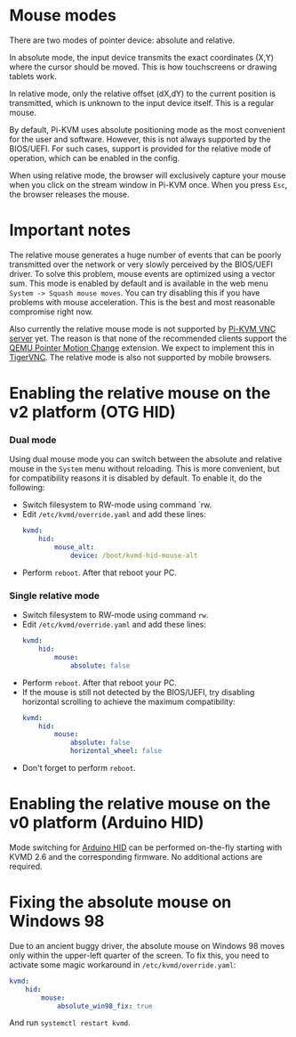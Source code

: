 # Mouse modes

There are two modes of pointer device: absolute and relative.

In absolute mode, the input device transmits the exact coordinates (X,Y) where the cursor should be moved. This is how touchscreens or drawing tablets work.

In relative mode, only the relative offset (dX,dY) to the current position is transmitted, which is unknown to the input device itself. This is a regular mouse.

By default, Pi-KVM uses absolute positioning mode as the most convenient for the user and software.
However, this is not always supported by the BIOS/UEFI.
For such cases, support is provided for the relative mode of operation, which can be enabled in the config.

When using relative mode, the browser will exclusively capture your mouse when you click on the stream window in Pi-KVM once.
When you press `Esc`, the browser releases the mouse.

# Important notes
The relative mouse generates a huge number of events that can be poorly transmitted over the network or very slowly perceived by the BIOS/UEFI driver. To solve this problem, mouse events are optimized using a vector sum. This mode is enabled by default and is available in the web menu `System -> Squash mouse moves`. You can try disabling this if you have problems with mouse acceleration. This is the best and most reasonable compromise right now.

Also currently the relative mouse mode is not supported by [Pi-KVM VNC server](vnc.md) yet. The reason is that none of the recommended clients support the [QEMU Pointer Motion Change](https://github.com/rfbproto/rfbproto/blob/master/rfbproto.rst#qemu-pointer-motion-change-pseudo-encoding) extension. 
We expect to implement this in [TigerVNC](https://github.com/TigerVNC/tigervnc/issues/619). The relative mode is also not supported by mobile browsers.

# Enabling the relative mouse on the v2 platform (OTG HID)
### Dual mode
Using dual mouse mode you can switch between the absolute and relative mouse in the `System` menu without reloading.
This is more convenient, but for compatibility reasons it is disabled by default. To enable it, do the following:
* Switch filesystem to RW-mode using command `rw.
* Edit `/etc/kvmd/override.yaml` and add these lines:
  ```yaml
  kvmd:
      hid:
          mouse_alt:
              device: /boot/kvmd-hid-mouse-alt
  ```
* Perform `reboot`. After that reboot your PC.

### Single relative mode
* Switch filesystem to RW-mode using command `rw`.
* Edit `/etc/kvmd/override.yaml` and add these lines:
  ```yaml
  kvmd:
      hid:
          mouse:
              absolute: false
  ```
* Perform `reboot`. After that reboot your PC.
* If the mouse is still not detected by the BIOS/UEFI, try disabling horizontal scrolling to achieve the maximum compatibility:
  ```yaml
  kvmd:
      hid:
          mouse:
              absolute: false
              horizontal_wheel: false
  ```
* Don't forget to perform `reboot`.

# Enabling the relative mouse on the v0 platform (Arduino HID)
Mode switching for [Arduino HID](https://github.com/pikvm/pikvm/blob/master/pages/arduino_hid.md) can be performed on-the-fly starting with KVMD 2.6 and the corresponding firmware. No additional actions are required.

# Fixing the absolute mouse on Windows 98
Due to an ancient buggy driver, the absolute mouse on Windows 98 moves only within the upper-left quarter of the screen. To fix this, you need to activate some magic workaround in `/etc/kvmd/override.yaml`:
```yaml
kvmd:
    hid:
        mouse:
            absolute_win98_fix: true
```
And run `systemctl restart kvmd`.
